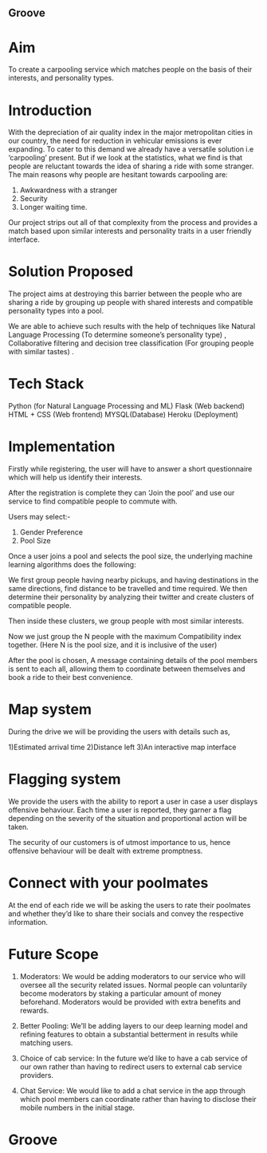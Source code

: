 ## Groove
# Aim
To create a carpooling service which matches people on the basis of their interests, and personality types. 
# Introduction
With the depreciation of air quality index in the major metropolitan cities in our country, the need for reduction in vehicular emissions is ever expanding. To cater to this demand we already have a versatile solution i.e ‘carpooling’ present. But if we look at the statistics, what we find is that people are reluctant towards the idea of sharing a ride with some stranger.
The main reasons why people are hesitant towards carpooling are:

1) Awkwardness with a stranger
2) Security
3) Longer waiting time.

Our project strips out all of that complexity from the process and provides a match based upon similar interests and personality traits in a user friendly interface.
# Solution Proposed
The project aims at destroying this barrier between the people who are sharing a ride by grouping up people with shared interests and compatible personality types into a pool.

We are able to achieve such results with the help of techniques like Natural Language Processing (To determine someone’s personality type) , Collaborative filtering and decision tree classification (For grouping people with similar tastes) .
# Tech Stack
Python (for Natural Language Processing and ML) 
Flask (Web backend)
HTML + CSS (Web frontend)
MYSQL(Database)
Heroku (Deployment)
# Implementation
Firstly while registering, the user will have to answer a short questionnaire  which will help us identify their interests.

After the registration is complete they can ‘Join the pool’ and use our service to find compatible people to commute with.

Users may select:-
1) Gender Preference
2) Pool Size






Once a user joins a pool and selects the pool size, the underlying machine learning algorithms does the following:

We first group people having nearby pickups, and having destinations in the same directions, find distance to be travelled and time required.
We then determine their personality by analyzing their twitter and create clusters of compatible people.

Then inside these clusters, we group people with most similar interests. 

Now we just group the N people with the maximum Compatibility index together. (Here N is the pool
size, and it is inclusive of the user)  

After the pool is chosen, A message containing details of the pool members is sent to each all, allowing them to coordinate between themselves and book a ride to their best convenience.

# Map system
During the drive we will be providing the users with details such as,

1)Estimated arrival time
2)Distance left
3)An interactive map interface
# Flagging system
We provide the users with the ability to report a user in case a user displays offensive behaviour. Each time a user is reported, they garner a flag depending on the severity of the situation and proportional action will be taken.

The security of our customers is of utmost importance to us, hence offensive behaviour will be dealt with extreme promptness. 
# Connect with your poolmates
At the end of each ride we will be asking the users to rate their poolmates and whether they’d like to share their socials and convey the respective information.
# Future Scope
1) Moderators:  We would be adding moderators to our service who will oversee all the security related issues. Normal people can voluntarily become moderators by staking a particular amount of money beforehand.
Moderators would be provided with extra benefits and rewards.

2) Better Pooling: We’ll be adding layers to our deep learning model and refining features to obtain a substantial betterment in results while matching users.

3) Choice of cab service: In the future we’d like to have a cab service of our own rather than having to redirect users to external cab service providers. 

4) Chat Service: We would like to add a chat service in the app through which pool members can coordinate rather than having to disclose their mobile numbers in the initial stage.








# Groove

